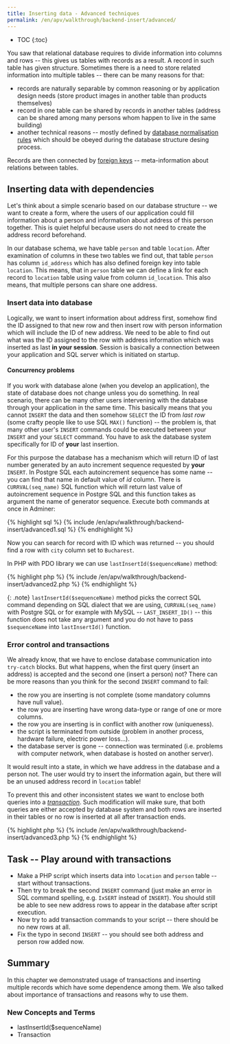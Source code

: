 ```yaml
---
title: Inserting data - Advanced techniques
permalink: /en/apv/walkthrough/backend-insert/advanced/
---
```


* TOC
{:toc}

You saw that relational database requires to divide information into columns and rows -- this gives us
tables with records as a result. A record in such table has given structure. Sometimes there is a need to store
related information into multiple tables -- there can be many reasons for that:

- records are naturally separable by common reasoning or by application design needs
  (store product images in another table than products themselves)
- record in one table can be shared by records in another tables (address can be shared
  among many persons whom happen to live in the same building)
- another technical reasons -- mostly defined by [database normalisation rules](todo) which
  should be obeyed during the database structure desing process.
  
Records are then connected by [foreign keys](/en/apv/articles/relational-database/#foreign-key) -- meta-information
about relations between tables.

## Inserting data with dependencies

Let's think about a simple scenario based on our database structure -- we want to create a form, where the users
of our application could fill information about a person and information about address of this person together.
This is quiet helpful because users do not need to create the address record beforehand.

In our database schema, we have table `person` and table `location`. After examination of columns in these two
tables we find out, that table `person` has column `id_address` which has also defined foreign key into table `location`.
This means, that in `person` table we can define a link for each record to `location` table using value from
column `id_location`. This also means, that multiple persons can share one address.

### Insert data into database

Logically, we want to insert information about address first, somehow find the ID assigned to that new row and then
insert row with person information which will include the ID of new address. We need to be able to find out what was
the ID assigned to the row with address information which was inserted as last **in your session**. Session is
basically a connection between your application and SQL server which is initiated on startup.

#### Concurrency problems

If you work with database alone (when you develop an application), the state of database does not change unless
you do something. In real scenario, there can be many other users intervening with the database through your application
in the same time. This basically means that you cannot `INSERT` the data and then somehow `SELECT` the ID from *last row*
(some crafty people like to use SQL `MAX()` function) -- the problem is, that many other user's `INSERT` commands
could be executed between your `INSERT` and your `SELECT` command. You have to ask the database system specifically
for ID of **your** last insertion.

For this purpose the database has a mechanism which will return ID of last number generated by an auto increment
sequence requested by **your** `INSERT`. In Postgre SQL each autoincrement sequence has some name -- you can find
that name in default value of *id* column. There is `CURRVAL(seq_name)` SQL function which will return last value of autoincrement
sequence in Postgre SQL and this function takes as argument the name of generator sequence. Execute both commands
at once in Adminer:

{% highlight sql %}
{% include /en/apv/walkthrough/backend-insert/advanced1.sql %}
{% endhighlight %}

Now you can search for record with ID which was returned -- you should find a row with `city` column set to `Bucharest`.

In PHP with PDO library we can use `lastInsertId($sequenceName)` method:

{% highlight php %}
{% include /en/apv/walkthrough/backend-insert/advanced2.php %}
{% endhighlight %}

{: .note}
`lastInsertId($sequenceName)` method picks the correct SQL command depending on SQL dialect that we are using,
`CURRVAL(seq_name)` with Postgre SQL or for example with MySQL -- `LAST_INSERT_ID()` -- this function does not
take any argument and you do not have to pass `$sequenceName` into `lastInsertId()` function.

### Error control and transactions

We already know, that we have to enclose database communication into `try-catch` blocks. But what happens, when the
first query (insert an address) is accepted and the second one (insert a person) not? There can be more reasons than
you think for the second `INSERT` command to fail:

- the row you are inserting is not complete (some mandatory columns have null value).
- the row you are inserting have wrong data-type or range of one or more columns.
- the row you are inserting is in conflict with another row (uniqueness).
- the script is terminated from outside (problem in another process, hardware failure, electric power loss...).
- the database server is gone -- connection was terminated (i.e. problems with computer network, when database is hosted on another server).

It would result into a state, in which we have address in the database and a person not. The user would try to
insert the information again, but there will be an unused address record in `location` table!

To prevent this and other inconsistent states we want to enclose both queries into a [*transaction*](/en/apv/articles/database-systems#transaction).
Such modification will make sure, that both queries are either accepted by database system and both 
rows are inserted in their tables or no row is inserted at all after transaction ends.

{% highlight php %}
{% include /en/apv/walkthrough/backend-insert/advanced3.php %}
{% endhighlight %}

## Task -- Play around with transactions

- Make a PHP script which inserts data into `location` and `person` table -- start without transactions.
- Then try to break the second `INSERT` command (just make an error in SQL command spelling, e.g. `IxSERT` instead
  of `INSERT`). You should still be able to see new address rows to appear in the database after script execution.
- Now try to add transaction commands to your script -- there should be no new rows at all.
- Fix the typo in second `INSERT` -- you should see both address and person row added now.

## Summary
In this chapter we demonstrated usage of transactions and inserting multiple records which have some
dependence among them. We also talked about importance of transactions and reasons why to use them.

### New Concepts and Terms
- lastInsertId($sequenceName)
- Transaction
